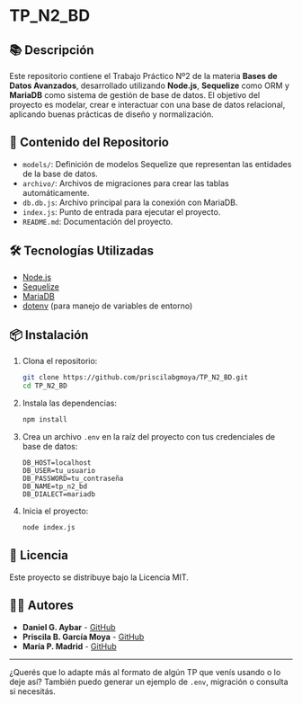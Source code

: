 
# TP\_N2\_BD

## 📚 Descripción

Este repositorio contiene el Trabajo Práctico Nº2 de la materia **Bases de Datos Avanzados**, desarrollado utilizando **Node.js**, **Sequelize** como ORM y **MariaDB** como sistema de gestión de base de datos. El objetivo del proyecto es modelar, crear e interactuar con una base de datos relacional, aplicando buenas prácticas de diseño y normalización.

## 🧩 Contenido del Repositorio

* `models/`: Definición de modelos Sequelize que representan las entidades de la base de datos.
* `archivo/`: Archivos de migraciones para crear las tablas automáticamente.
* `db.db.js`: Archivo principal para la conexión con MariaDB.
* `index.js`: Punto de entrada para ejecutar el proyecto.
* `README.md`: Documentación del proyecto.

## 🛠️ Tecnologías Utilizadas

* [Node.js](https://nodejs.org/)
* [Sequelize](https://sequelize.org/)
* [MariaDB](https://mariadb.org/)
* [dotenv](https://www.npmjs.com/package/dotenv) (para manejo de variables de entorno)

## 📦 Instalación

1. Clona el repositorio:

   ```bash
   git clone https://github.com/priscilabgmoya/TP_N2_BD.git
   cd TP_N2_BD
   ```

2. Instala las dependencias:

   ```bash
   npm install
   ```

3. Crea un archivo `.env` en la raíz del proyecto con tus credenciales de base de datos:

   ```env
   DB_HOST=localhost
   DB_USER=tu_usuario
   DB_PASSWORD=tu_contraseña
   DB_NAME=tp_n2_bd
   DB_DIALECT=mariadb
   ```

3. Inicia el proyecto:

   ```bash
   node index.js
   ```

## 📄 Licencia

Este proyecto se distribuye bajo la Licencia MIT.

## 👩‍💻 Autores

* **Daniel G. Aybar** - [GitHub](https://github.com/daniaybarcode)
* **Priscila B. García Moya** - [GitHub](https://github.com/priscilabgmoya)
* **María P. Madrid** - [GitHub](https://github.com/PAULAMADRID2442)
---

¿Querés que lo adapte más al formato de algún TP que venís usando o lo deje así? También puedo generar un ejemplo de `.env`, migración o consulta si necesitás.
